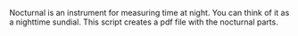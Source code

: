 Nocturnal is an instrument for measuring time at night.
You can think of it as a nighttime sundial.
This script creates a pdf file with the nocturnal parts.
